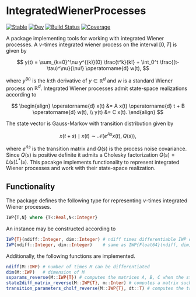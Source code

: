 # IntegratedWienerProcesses

[![Stable](https://img.shields.io/badge/docs-stable-blue.svg)](https://filtron.github.io/IntegratedWienerProcesses.jl/stable/)
[![Dev](https://img.shields.io/badge/docs-dev-blue.svg)](https://filtron.github.io/IntegratedWienerProcesses.jl/dev/)
[![Build Status](https://github.com/filtron/IntegratedWienerProcesses.jl/actions/workflows/CI.yml/badge.svg?branch=main)](https://github.com/filtron/IntegratedWienerProcesses.jl/actions/workflows/CI.yml?query=branch%3Amain)
[![Coverage](https://codecov.io/gh/filtron/IntegratedWienerProcesses.jl/branch/main/graph/badge.svg)](https://codecov.io/gh/filtron/IntegratedWienerProcesses.jl)


A package implementing tools for working with integrated Wiener processes. 
A $\nu$-times integrated wiener process on the interval $[0, T]$ is given by 

$$
y(t) = \sum_{k=0}^\nu y^{(k)}(0) \frac{t^k}{k!} + \int_0^t \frac{(t-\tau)^\nu}{\nu!} \operatorname{d} w(t), 
$$

where $y^{(k)}$ is the $k$:th derivative of $y \in \mathbb{R}^d$ and $w$ is a standard Wiener process on $\mathbb{R}^d$. 
Integrated Wiener processes admit state-space realizations according to 

$$
\begin{align}
\operatorname{d} x(t) &= A x(t) \operatorname{d} t + B \operatorname{d} w(t), \\ 
y(t) &= C x(t). 
\end{align}
$$

The state vector is Gauss-Markov with transition distribution given by

$$
x(t+s) \mid x(t) \sim  \mathcal{N}( e^{A s} x(t), Q(s) ), 
$$

where $e^{As}$ is the transition matrix and $Q(s)$ is the process noise covariance. 
Since $Q(s)$ is positive definite it admits a Cholesky factorization $Q(s) = L(s) L^*(s)$. 
This pacakge implements functionality to represent integrated Wiener processes and work with their state-space realization. 


## Functionality 

The package defines the following type for representing $\nu$-times integrated Wiener processes. 

```julia
IWP{T,N} where {T<:Real,N<:Integer}
```
An instance may be constructed according to

```julia
IWP{T}(ndiff::Integer, dim::Integer) # ndiff times differentiable IWP of dimension dim and element type T
IWP(ndiff::Integer, dim::Integer)    # same as IWP{Float64}(ndiff, dim)
```

Additionally, the following functions are implemented. 

```julia
ndiff(M::IWP) # number of times M can be differentiated 
dim(M::IWP)   # dimension of M 
ssparams_reverse(M::IWP{T}) # computes the matrices A, B, C when the state vector is the Taylor coefficients in reverse order
state2diff_matrix_reverse(M::IWP{T}, m::Inter) # computes a matrix such that when mutiplied with the state vector the mth derivative is obtained
transition_parameters_cholf_reverse(M::IWP{T}, dt::T) # computes the transition matrix and the Cholesky factor of the process nosie covariance
```

